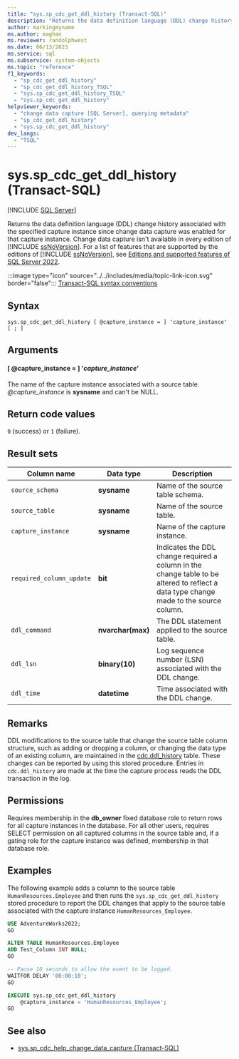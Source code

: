 ```yaml
---
title: "sys.sp_cdc_get_ddl_history (Transact-SQL)"
description: "Returns the data definition language (DDL) change history associated with the specified capture instance since CDC was enabled for that instance."
author: markingmyname
ms.author: maghan
ms.reviewer: randolphwest
ms.date: 06/13/2023
ms.service: sql
ms.subservice: system-objects
ms.topic: "reference"
f1_keywords:
  - "sp_cdc_get_ddl_history"
  - "sp_cdc_get_ddl_history_TSQL"
  - "sys.sp_cdc_get_ddl_history_TSQL"
  - "sys.sp_cdc_get_ddl_history"
helpviewer_keywords:
  - "change data capture [SQL Server], querying metadata"
  - "sp_cdc_get_ddl_history"
  - "sys.sp_cdc_get_ddl_history"
dev_langs:
  - "TSQL"
---
```

# sys.sp_cdc_get_ddl_history (Transact-SQL)

[!INCLUDE [SQL Server](../../includes/applies-to-version/sqlserver.md)]

Returns the data definition language (DDL) change history associated with the specified capture instance since change data capture was enabled for that capture instance. Change data capture isn't available in every edition of [!INCLUDE [ssNoVersion](../../includes/ssnoversion-md.md)]. For a list of features that are supported by the editions of [!INCLUDE [ssNoVersion](../../includes/ssnoversion-md.md)], see [Editions and supported features of SQL Server 2022](../../sql-server/editions-and-components-of-sql-server-2022.md).

:::image type="icon" source="../../includes/media/topic-link-icon.svg" border="false"::: [Transact-SQL syntax conventions](../../t-sql/language-elements/transact-sql-syntax-conventions-transact-sql.md)

## Syntax

```syntaxsql
sys.sp_cdc_get_ddl_history [ @capture_instance = ] 'capture_instance'
[ ; ]
```

## Arguments

#### [ @capture_instance = ] '*capture_instance*'

The name of the capture instance associated with a source table. *@capture_instance* is **sysname** and can't be NULL.

## Return code values

`0` (success) or `1` (failure).

## Result sets

| Column name | Data type | Description |
| --- | --- | --- |
| `source_schema` | **sysname** | Name of the source table schema. |
| `source_table` | **sysname** | Name of the source table. |
| `capture_instance` | **sysname** | Name of the capture instance. |
| `required_column_update` | **bit** | Indicates the DDL change required a column in the change table to be altered to reflect a data type change made to the source column. |
| `ddl_command` | **nvarchar(max)** | The DDL statement applied to the source table. |
| `ddl_lsn` | **binary(10)** | Log sequence number (LSN) associated with the DDL change. |
| `ddl_time` | **datetime** | Time associated with the DDL change. |

## Remarks

DDL modifications to the source table that change the source table column structure, such as adding or dropping a column, or changing the data type of an existing column, are maintained in the [cdc.ddl_history](../system-tables/cdc-ddl-history-transact-sql.md) table. These changes can be reported by using this stored procedure. Entries in `cdc.ddl_history` are made at the time the capture process reads the DDL transaction in the log.

## Permissions

Requires membership in the **db_owner** fixed database role to return rows for all capture instances in the database. For all other users, requires SELECT permission on all captured columns in the source table and, if a gating role for the capture instance was defined, membership in that database role.

## Examples

The following example adds a column to the source table `HumanResources.Employee` and then runs the `sys.sp_cdc_get_ddl_history` stored procedure to report the DDL changes that apply to the source table associated with the capture instance `HumanResources_Employee`.

```sql
USE AdventureWorks2022;
GO

ALTER TABLE HumanResources.Employee
ADD Test_Column INT NULL;
GO

-- Pause 10 seconds to allow the event to be logged.
WAITFOR DELAY '00:00:10';
GO

EXECUTE sys.sp_cdc_get_ddl_history
    @capture_instance = 'HumanResources_Employee';
GO
```

## See also

- [sys.sp_cdc_help_change_data_capture (Transact-SQL)](sys-sp-cdc-help-change-data-capture-transact-sql.md)
